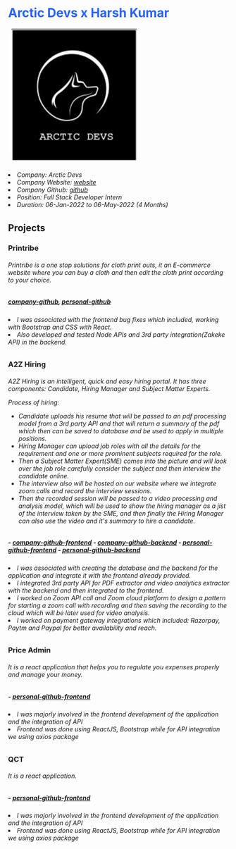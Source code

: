 <h1 style="text:center;color:#2962ff">Arctic Devs x Harsh Kumar</h1>

<div style="text:center;">
<img src="arctic_devs_logo.jfif" style="width:300px">
</div>

<h6>
<li>Company: Arctic Devs</li>
<li>Company Website: <a href="https://arcticdevs.com/" target="_blank">website</a></li>
<li>Company Github: <a href="https://github.com/ArcticDevs" target="_blank">github</a></li>
<li>Position: Full Stack Developer Intern</li>
<li>Duration: 06-Jan-2022 to 06-May-2022 (4 Months)</li>
</h6>


<h2>Projects</h2>

<h3>Printribe</h3>

<h6>
Printribe is a one stop solutions for cloth print outs, it an E-commerce website where you can buy a cloth and then edit the cloth print according to your choice.
<h5><a href="https://github.com/ArcticDevs/Printribe" target="_blank">company-github</a>, <a href="https://github.com/HARSH-KUMAR10/Printribe" target="_blank">personal-github</a></h5>
</h6>

<h6>
<li>I was associated with the frontend bug fixes which included, working with Bootstrap and CSS with React. </li>
<li>Also developed and tested Node APIs and 3rd party integration(Zakeke API) in the backend.</li>
</h6>


<h3>A2Z Hiring</h3>

<h6>
A2Z Hiring is an intelligent, quick and easy hiring portal. It has three components: Candidate, Hiring Manager and Subject Matter Experts.

Process of hiring:
  * Candidate uploads his resume that will be passed to an pdf processing model from a 3rd party API and that will return a summary of the pdf which then can be saved to database and be used to apply in multiple positions.
  * Hiring Manager can upload job roles with all the details for the requirement and one or more prominent subjects required for the role.
  * Then a Subject Matter Expert(SME) comes into the picture and will look over the job role carefully consider the subject and then interview the candidate online.
  * The interview also will be hosted on our website where we integrate zoom calls and record the interview sessions.
  * Then the recorded session will be passed to a video processing and analysis model, which will be used to show the hiring manager as a jist of the interview taken by the SME, and then finally the Hiring Manager can also use the video and it's summary to hire a candidate.
  
<h5>
  - <a href="https://github.com/ArcticDevs/A2ZHiring" target="_blank">company-github-frontend</a>
  - <a href="https://github.com/ArcticDevs/a2zbackend" target="_blank">company-github-backend</a>
  - <a href="https://github.com/HARSH-KUMAR10/A2ZHiring" target="_blank">personal-github-frontend</a>
  - <a href="https://github.com/HARSH-KUMAR10/a2zbackend" target="_blank">personal-github-backend</a>
  </h5>
</h6>

<h6>
<li>I was associated with creating the database and the backend for the application and integrate it with the frontend already provided.</li>
<li>I integrated 3rd party API for PDF extractor and video analytics extractor with the backend and then integrated to the frontend.</li>
 <li>I worked on Zoom API call and Zoom cloud platform to design a pattern for starting a zoom call with recording and then saving the recording to the cloud which will be later used for video analysis.</li>
 <li>I worked on payment gateway integrations which included: Razorpay, Paytm and Paypal for better availability and reach.</li>
</h6>


<h3>Price Admin</h3>

<h6>
It is a react application that helps you to regulate you expenses properly and manage your money.
  
<h5>
  - <a href="https://github.com/HARSH-KUMAR10/price-admin-frontend" target="_blank">personal-github-frontend</a>
  </h5>
</h6>

<h6>
<li>I was majorly involved in the frontend development of the application and the integration of API</li>
 <li>Frontend was done using ReactJS, Bootstrap while for API integration we using axios package</li>
</h6>


<h3>QCT</h3>

<h6>
It is a react application.
  
<h5>
  - <a href="https://github.com/HARSH-KUMAR10/QCT" target="_blank">personal-github-frontend</a>
  </h5>
</h6>

<h6>
<li>I was majorly involved in the frontend development of the application and the integration of API</li>
 <li>Frontend was done using ReactJS, Bootstrap while for API integration we using axios package</li>
</h6>
